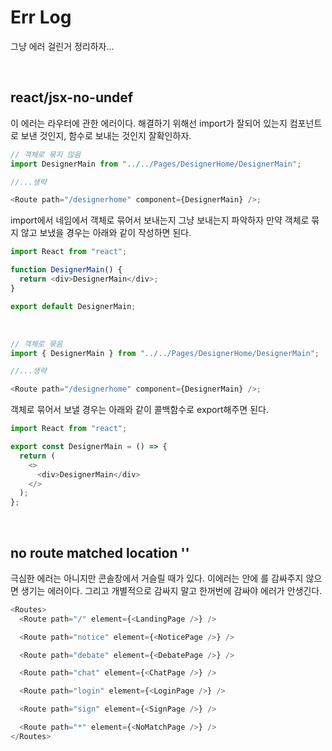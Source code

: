 # Err Log

그냥 에러 걸린거 정리하자...

<br />

## react/jsx-no-undef

이 에러는 라우터에 관한 에러이다. 해결하기 위해선 import가 잘되어 있는지 컴포넌트로 보낸 것인지, 함수로 보내는 것인지 잘확인하자.

```js
// 객체로 묶지 않음
import DesignerMain from "../../Pages/DesignerHome/DesignerMain";

//...생략

<Route path="/designerhome" component={DesignerMain} />;
```

import에서 네임에서 객체로 묶어서 보내는지 그냥 보내는지 파악하자 만약 객체로 묶지 않고 보냈을 경우는 아래와 같이 작성하면 된다.

```js
import React from "react";

function DesignerMain() {
  return <div>DesignerMain</div>;
}

export default DesignerMain;
```

<br />

```js
// 객체로 묶음
import { DesignerMain } from "../../Pages/DesignerHome/DesignerMain";

//...생략

<Route path="/designerhome" component={DesignerMain} />;
```

객체로 묶어서 보낼 경우는 아래와 같이 콜백함수로 export해주면 된다.

```js
import React from "react";

export const DesignerMain = () => {
  return (
    <>
      <div>DesignerMain</div>
    </>
  );
};
```

<br />

## no route matched location ''

극심한 에러는 아니지만 콘솔창에서 거슬릴 때가 있다. 이에러는 <Routes>안에 <Route>를 감싸주지 않으면 생기는 에러이다. 그리고 개별적으로 감싸지 말고 한꺼번에 감싸야 에러가 안생긴다.

```js
<Routes>
  <Route path="/" element={<LandingPage />} />

  <Route path="notice" element={<NoticePage />} />

  <Route path="debate" element={<DebatePage />} />

  <Route path="chat" element={<ChatPage />} />

  <Route path="login" element={<LoginPage />} />

  <Route path="sign" element={<SignPage />} />

  <Route path="*" element={<NoMatchPage />} />
</Routes>
```
